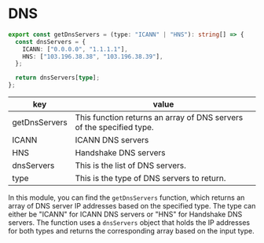 # DNS

```typescript
export const getDnsServers = (type: "ICANN" | "HNS"): string[] => {
  const dnsServers = {
    ICANN: ["0.0.0.0", "1.1.1.1"],
    HNS: ["103.196.38.38", "103.196.38.39"],
  };

  return dnsServers[type];
};
```

key | value
---|---
getDnsServers | This function returns an array of DNS servers of the specified type.
ICANN |	ICANN DNS servers
HNS | Handshake DNS servers
dnsServers | This is the list of DNS servers.
type | This is the type of DNS servers to return.


In this module, you can find the `getDnsServers` function, which returns an array of DNS server IP addresses based on the specified type. The type can either be "ICANN" for ICANN DNS servers or "HNS" for Handshake DNS servers. The function uses a `dnsServers` object that holds the IP addresses for both types and returns the corresponding array based on the input type.